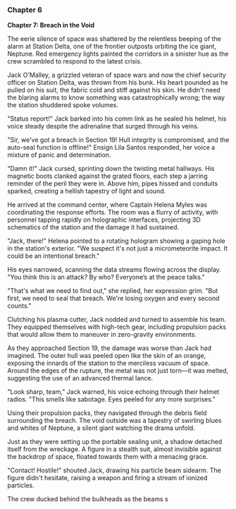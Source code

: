 ### Chapter 6

**Chapter 7: Breach in the Void**

The eerie silence of space was shattered by the relentless beeping of the alarm at Station Delta, one of the frontier outposts orbiting the ice giant, Neptune. Red emergency lights painted the corridors in a sinister hue as the crew scrambled to respond to the latest crisis.

Jack O'Malley, a grizzled veteran of space wars and now the chief security officer on Station Delta, was thrown from his bunk. His heart pounded as he pulled on his suit, the fabric cold and stiff against his skin. He didn't need the blaring alarms to know something was catastrophically wrong; the way the station shuddered spoke volumes. 

"Status report!" Jack barked into his comm link as he sealed his helmet, his voice steady despite the adrenaline that surged through his veins.

"Sir, we've got a breach in Section 19! Hull integrity is compromised, and the auto-seal function is offline!" Ensign Lila Santos responded, her voice a mixture of panic and determination.

"Damn it!" Jack cursed, sprinting down the twisting metal hallways. His magnetic boots clanked against the grated floors, each step a jarring reminder of the peril they were in. Above him, pipes hissed and conduits sparked, creating a hellish tapestry of light and sound.

He arrived at the command center, where Captain Helena Myles was coordinating the response efforts. The room was a flurry of activity, with personnel tapping rapidly on holographic interfaces, projecting 3D schematics of the station and the damage it had sustained.

"Jack, there!" Helena pointed to a rotating hologram showing a gaping hole in the station's exterior. "We suspect it's not just a micrometeorite impact. It could be an intentional breach."

His eyes narrowed, scanning the data streams flowing across the display. "You think this is an attack? By who? Everyone’s at the peace talks."

"That's what we need to find out," she replied, her expression grim. "But first, we need to seal that breach. We're losing oxygen and every second counts."

Clutching his plasma cutter, Jack nodded and turned to assemble his team. They equipped themselves with high-tech gear, including propulsion packs that would allow them to maneuver in zero-gravity environments.

As they approached Section 19, the damage was worse than Jack had imagined. The outer hull was peeled open like the skin of an orange, exposing the innards of the station to the merciless vacuum of space. Around the edges of the rupture, the metal was not just torn—it was melted, suggesting the use of an advanced thermal lance.

"Look sharp, team," Jack warned, his voice echoing through their helmet radios. "This smells like sabotage. Eyes peeled for any more surprises."

Using their propulsion packs, they navigated through the debris field surrounding the breach. The void outside was a tapestry of swirling blues and whites of Neptune, a silent giant watching the drama unfold.

Just as they were setting up the portable sealing unit, a shadow detached itself from the wreckage. A figure in a stealth suit, almost invisible against the backdrop of space, floated towards them with a menacing grace.

"Contact! Hostile!" shouted Jack, drawing his particle beam sidearm. The figure didn't hesitate, raising a weapon and firing a stream of ionized particles.

The crew ducked behind the bulkheads as the beams s

